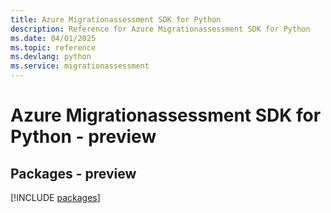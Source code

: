 ```yaml
---
title: Azure Migrationassessment SDK for Python
description: Reference for Azure Migrationassessment SDK for Python
ms.date: 04/01/2025
ms.topic: reference
ms.devlang: python
ms.service: migrationassessment
---
```

# Azure Migrationassessment SDK for Python - preview
## Packages - preview
[!INCLUDE [packages](migrationassessment-index.md)]